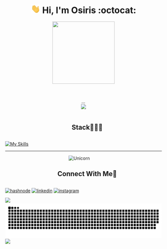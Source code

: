 <!-- 
LETRA "O"
-Enero-
21 1234567891011121314151617181920
22 12345678
23
24
25
26
27
28
-Febrero-
3
4
10
11
17
18
19
20
21
22
23
24

LETRA "S"
-Marzo-
3
4
5
6
9
10
13
16
17
20
23
24
27
30
31
-Abril-
3
4
5
6

LETRA "I"
14
20
21
27
28
29
30
-Mayo-
1
2
3
4
5
11
12
18

LETRA "M"
26
27
28
29
30
31
-Junio-
1
3
11
17
23
24
25
26
27
28
29

LETRA "I"
-Julio-
7
13
14
20
21
22
23
24
25
26
27
28
-Agosto-
3
4
10

LETRA "T"
18
25
-Septiembre-
1
2
3
4
5
6
7
8
15

LETRA "Z"
29
-Octubre-
4
5
6
10
12
13
16
19
20
22
26
27
28
-Noviembre-
2

LETRA "U"
10
11
12
13
14
15
16
23
30
-Diciembre-
7
8
9
10
11
12
13
14
-->

<h1 align="center">
 <img src="https://raw.githubusercontent.com/ABSphreak/ABSphreak/master/gifs/Hi.gif" width="30px"> Hi, I'm Osiris :octocat:
</h1>

<p align='center'>
<img src="https://media.giphy.com/media/WFZvB7VIXBgiz3oDXE/giphy.gif" width="200" height="200" frameBorder="0" class="giphy-embed" allowFullScreen></img></p>
<br>

<!-- <p align="center">
<img src="https://readme-typing-svg.herokuapp.com?size=26&duration=2500&lines=______Software+Engineer______;____Full+Stack+Developer_____" > 
</p> -->

<!-- ABOUT ME -->
<p align="center">
  <em>
<!--     Hi, I'm Osiris Contreras, and I'm currently studying Software Development at the <a href="https://ieu.edu.mx" target="blank"> <b>Instituto de Estudios Universitarios</b></a>. <br>
    I have recently completed the full-stack web development boot-camp at <a href="https://www.academlo.com" target="blank"> <b>Academlo</b></a> <img src="https://github.com/TheDudeThatCode/TheDudeThatCode/blob/master/Assets/Developer.gif" width="30px"> and obtained my <a href="https://www.coursera.org/account/accomplishments/specialization/certificate/RFCZUAAA7XXP" target="blank"> <b>Google IT Support certification</b></a>. -->
<!--    Sometimes I get paid to make websites. -->
   ...
  </em> 
  <br>
  <img src="https://media.giphy.com/media/VgCDAzcKvsR6OM0uWg/giphy.gif" width="50" />
</p>
<!-- ABOUT ME -->


<!-- Stack -->
<div id="user-content-toc">
  <ul align="center">
    <summary><h2 style="display: inline-block">Stack👨🏻‍💻</h2></summary>
  </ul>
</div>

[![My Skills](https://skillicons.dev/icons?i=js,html,css,git,github,vite,react,bootstrap,nodejs,express,postgres,sequelize,astro,nextjs,py)](https://skillicons.dev)

<hr>
<!-- Stack -->


<!-- Contact me  -->
<img align="right" width=300px alt="Unicorn" src="https://media.giphy.com/media/3ohs4BSacFKI7A717y/giphy.gif" />

<div id="user-content-toc">
  <ul align="center">
    <summary><h2 style="display: inline-block">Connect With Me🤝</h2></summary>
  </ul>
</div>

<a href="https://osiriscontreras.com" target="blank"><img align="center" src="https://user-images.githubusercontent.com/88904952/234982196-562aea17-5532-4550-8c08-1c7cb994a541.png" alt="hashnode" height="150" width="150" /></a>
<a href="https://www.linkedin.com/in/osimitzu/" target="blank"><img align="center" src="https://user-images.githubusercontent.com/88904952/234979284-68c11d7f-1acc-4f0c-ac78-044e1037d7b0.png" alt="linkedin" height="150" width="150" /></a>
<a href="https://www.youtube.com/watch?v=oHg5SJYRHA0" target="blank"><img align="center" src="https://user-images.githubusercontent.com/88904952/234981169-2dd1e58f-4b7e-468c-8213-034ba62156c3.png" alt="instagram" height="150" width="150" /></a>
<!-- <a href="https://twitter.com/osimitzu" target="blank"><img align="center" src="https://user-images.githubusercontent.com/88904952/234980676-61bfb021-ecc8-48f7-88e6-34c1b06c4a58.png" alt="twitter" height="150" width="150" /></a> -->
<!-- Contact me  -->


<!-- Footer -->
<img src="https://user-images.githubusercontent.com/73097560/115834477-dbab4500-a447-11eb-908a-139a6edaec5c.gif">

<div align="center">
  <img  src="https://github.com/1999AZZAR/1999AZZAR/blob/main/resources/img/grid-snake.svg"
       alt="snake" /></a>
</div>

<img src="https://user-images.githubusercontent.com/73097560/115834477-dbab4500-a447-11eb-908a-139a6edaec5c.gif">
<!-- Footer -->

<!--
> [!NOTE]
> Información adicional que puede ayudar al usuario.

> [!TIP]
> Un consejo utili o una sugerencia.

> [!IMPORTANT]
> Información crucial.

> [!WARNING]
> Necesita la atención del usuario.

> [!CAUTION]
> Consecuencias negativas si no haces caso.
-->


<!-- 

</br> 
<a href="#"><img  width="100%" height="auto" src="https://i.imgur.com/iXuL1HG.png" height="175px"/></a>
</br>

<img align="right" width=200px height=200px alt="side_sticker" src="https://media.giphy.com/media/TEnXkcsHrP4YedChhA/giphy.gif" />

<div align="center">
<img src="https://www.aalpha.net/wp-content/uploads/2020/12/full-stack-development.gif" align="center" style="width: 100%; height:100% " />
</div> 

-->




